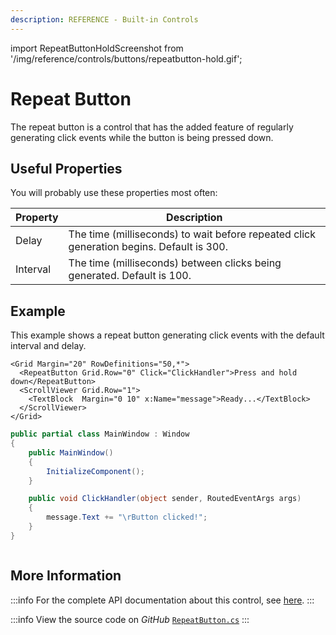 ```yaml
---
description: REFERENCE - Built-in Controls
---
```


import RepeatButtonHoldScreenshot from '/img/reference/controls/buttons/repeatbutton-hold.gif';

# Repeat Button

The repeat button is a control that has the added feature of regularly generating click events while the button is being pressed down.

## Useful Properties

You will probably use these properties most often:

| Property | Description                                                                              |
| -------- | ---------------------------------------------------------------------------------------- |
| Delay    | The time (milliseconds) to wait before repeated click generation begins. Default is 300. |
| Interval | The time (milliseconds) between clicks being generated. Default is 100.                  |

## Example

This example shows a repeat button generating click events with the default interval and delay.

```
<Grid Margin="20" RowDefinitions="50,*">
  <RepeatButton Grid.Row="0" Click="ClickHandler">Press and hold down</RepeatButton>
  <ScrollViewer Grid.Row="1">
    <TextBlock  Margin="0 10" x:Name="message">Ready...</TextBlock>
  </ScrollViewer>
</Grid>
```

```csharp title='C#'
public partial class MainWindow : Window
{
    public MainWindow()
    {
        InitializeComponent();
    }

    public void ClickHandler(object sender, RoutedEventArgs args)
    {
        message.Text += "\rButton clicked!";
    }
}
```

<img src={RepeatButtonHoldScreenshot} alt=""/>

## More Information

:::info
For the complete API documentation about this control, see [here](https://api-docs.avaloniaui.net/docs/T_Avalonia_Controls_RepeatButton).
:::

:::info
View the source code on _GitHub_ [`RepeatButton.cs`](https://github.com/AvaloniaUI/Avalonia/blob/master/src/Avalonia.Controls/RepeatButton.cs)
:::
